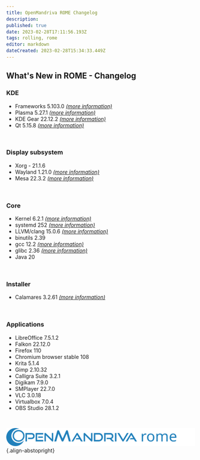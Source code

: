 ```yaml
---
title: OpenMandriva ROME Changelog
description: 
published: true
date: 2023-02-28T17:11:56.193Z
tags: rolling, rome
editor: markdown
dateCreated: 2023-02-28T15:34:33.449Z
---
```


## What's New in ROME - Changelog

### KDE
- Frameworks 5.103.0 [*(more information)*](https://kde.org/announcements/frameworks/5/5.103.0/)
- Plasma 5.27.1 [*(more information)*](https://kde.org/announcements/plasma/5/5.27.1/)
- KDE Gear 22.12.2 [*(more information)*](https://kde.org/announcements/gear/22.12.2/)
- Qt 5.15.8 [*(more information)*](https://www.qt.io)
<br>

### Display subsystem
- Xorg - 21.1.6
- Wayland 1.21.0 [*(more information)*](https://wayland.freedesktop.org/releases.html)
- Mesa 22.3.2 [*(more information)*](http://www.mesa3d.org/)
<br>

### Core
- Kernel 6.2.1 [*(more information)*](https://www.kernel.org/)
- systemd 252 [*(more information)*](https://www.freedesktop.org/wiki/Software/systemd/)
- LLVM/clang 15.0.6 [*(more information)*](http://llvm.org/)
- binutils 2.39
- gcc 12.2 [*(more information)*](https://gcc.gnu.org/)
- glibc 2.36 [*(more information)*](http://www.gnu.org/software/libc/)
- Java 20
<br>

### Installer
- Calamares 3.2.61 [*(more information)*](https://calamares.io)
<br>

### Applications
- LibreOffice 7.5.1.2
- Falkon 22.12.0
- Firefox 110
- Chromium browser stable 108 
- Krita 5.1.4
- Gimp 2.10.32
- Calligra Suite 3.2.1
- Digikam 7.9.0
- SMPlayer 22.7.0
- VLC 3.0.18
- Virtualbox 7.0.4
- OBS Studio 28.1.2
<br>

![header-tr-omrome.svg](/assets/header-tr-omrome.svg){.align-abstopright}